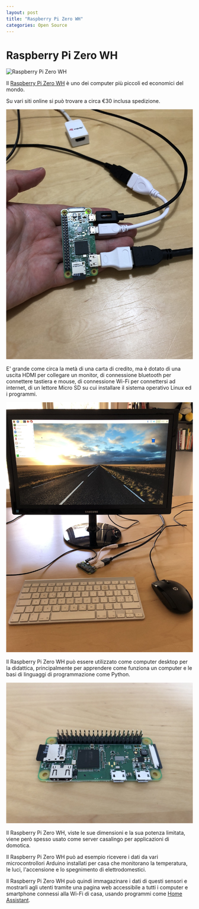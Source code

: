```yaml
---
layout: post
title: "Raspberry Pi Zero WH"
categories: Open Source
---
```


# Raspberry Pi Zero WH

![Raspberry Pi Zero WH](/blog/images/pi-zero.jpg)

Il [Raspberry Pi Zero WH](https://www.raspberrypi.org/products/raspberry-pi-zero-w/) è uno dei computer più piccoli ed economici del mondo.

Su vari siti online si può trovare a circa €30 inclusa spedizione.

![Raspberry Pi Zero cavetti](https://raw.githubusercontent.com/marcofromsicily/blog/master/images/pi-zero-cavetti.jpg)

E' grande come circa la metà di una carta di credito, ma è dotato di una uscita HDMI per collegare un monitor, di connessione bluetooth per connettere tastiera e mouse, di connessione Wi-Fi per connettersi ad internet, di un lettore Micro SD su cui installare il sistema operativo Linux ed i programmi.

![Raspberry Pi Zero desktop](https://raw.githubusercontent.com/marcofromsicily/blog/master/images/pi-zero-desktop.jpg)

Il Raspberry Pi Zero WH può essere utilizzato come computer desktop per la didattica, principalmente per apprendere come funziona un computer e le basi di linguaggi di programmazione come Python.

![Raspberry Pi Zero domotica](https://raw.githubusercontent.com/marcofromsicily/blog/master/images/pi-zero-domotica.jpg)

 Il Raspberry Pi Zero WH, viste le sue dimensioni e la sua potenza limitata, viene però spesso usato come server casalingo per applicazioni di domotica.

Il Raspberry Pi Zero WH può ad esempio ricevere i dati da vari microcontrollori Arduino installati per casa che monitorano la temperatura, le luci, l'accensione e lo spegnimento di elettrodomestici.

Il Raspberry Pi Zero WH può quindi immagazinare i dati di questi sensori e mostrarli agli utenti tramite una pagina web accessibile a tutti i computer e smartphone connessi alla Wi-Fi di casa, usando programmi come [Home Assistant](https://www.home-assistant.io/).
